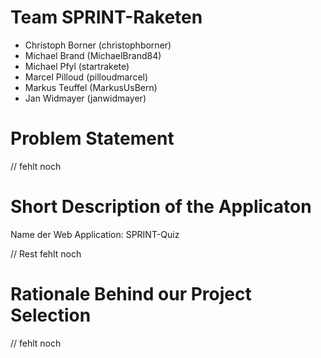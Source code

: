 # Team SPRINT-Raketen
- Christoph Borner (christophborner)
- Michael	Brand (MichaelBrand84)
- Michael	Pfyl (startrakete)
- Marcel Pilloud (pilloudmarcel)
- Markus Teuffel (MarkusUsBern)
- Jan	Widmayer (janwidmayer)


# Problem Statement

// fehlt noch


# Short Description of the Applicaton

Name der Web Application: SPRINT-Quiz

// Rest fehlt noch


# Rationale Behind our Project Selection

// fehlt noch
